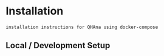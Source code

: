 # Installation

```{todo}
installation instructions for QHAna using docker-compose
```

## Local / Development Setup

<!--
## Dedicated Deployment
-->

